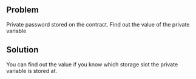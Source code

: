 ## Problem
Private password stored on the contract. Find out the value of the private variable

## Solution
You can find out the value if you know which storage slot the private variable is stored at.